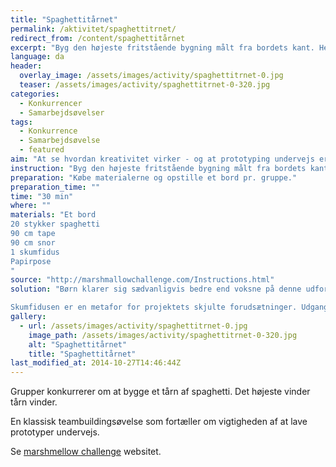 ```yaml
---
title: "Spaghettitårnet"
permalink: /aktivitet/spaghettitrnet/
redirect_from: /content/spaghettitårnet
excerpt: "Byg den højeste fritstående bygning målt fra bordets kant. Hele skumfidusen skal være øverst på konstruktionen. I må kun bruge de materialer, der er i posen (posen må ikke benyttes) til at lave konstruktionen. I må gerne klippe i tapen, spaghettien og snoren. I har nøjagtigt 18 minutter til at lave konstruktionen."
language: da
header:
  overlay_image: /assets/images/activity/spaghettitrnet-0.jpg
  teaser: /assets/images/activity/spaghettitrnet-0-320.jpg
categories:
  - Konkurrencer
  - Samarbejdsøvelser
tags:
  - Konkurrence
  - Samarbejdsøvelse
  - featured
aim: "At se hvordan kreativitet virker - og at prototyping undervejs er rigtig vigtige."
instruction: "Byg den højeste fritstående bygning målt fra bordets kant. Hele skumfidusen skal være øverst på konstruktionen. I må kun bruge de materialer, der er i posen (posen må ikke benyttes) til at lave konstruktionen. I må gerne klippe i tapen, spaghettien og snoren. I har nøjagtigt 18 minutter til at lave konstruktionen."
preparation: "Købe materialerne og opstille et bord pr. gruppe."
preparation_time: ""
time: "30 min"
where: ""
materials: "Et bord
20 stykker spaghetti
90 cm tape
90 cm snor
1 skumfidus
Papirpose
"
source: "http://marshmallowchallenge.com/Instructions.html"
solution: "Børn klarer sig sædvanligvis bedre end voksne på denne udfordring. De bruger nemlig prototyping undervejs og starter med at sætte skumfidusen på spaghettien, mens de voksne går i gang med at planlægge og bygge strukturen - og når skumfidusen skal på toppen, har de næsten ingen tid til at fikse strukturen.

Skumfidusen er en metafor for projektets skjulte forudsætninger. Udgangspunktet er at skufidusen er så let, at den sagtens lige kan smides på toppen til sidst. Men når man skal til det, så er den faktisk slet ikke så let alligevel. Lektien er altså at man skal teste tidligt og ofte alle de forudsætninger, der er i et projekt."
gallery:
  - url: /assets/images/activity/spaghettitrnet-0.jpg
    image_path: /assets/images/activity/spaghettitrnet-0-320.jpg
    alt: "Spaghettitårnet"
    title: "Spaghettitårnet"
last_modified_at: 2014-10-27T14:46:44Z
---
```

Grupper konkurrerer om at bygge et tårn af spaghetti. Det højeste vinder tårn vinder.

En klassisk teambuildingsøvelse som fortæller om vigtigheden af at lave prototyper undervejs.

Se [marshmellow challenge](http://marshmallowchallenge.com/Welcome.html) websitet.

